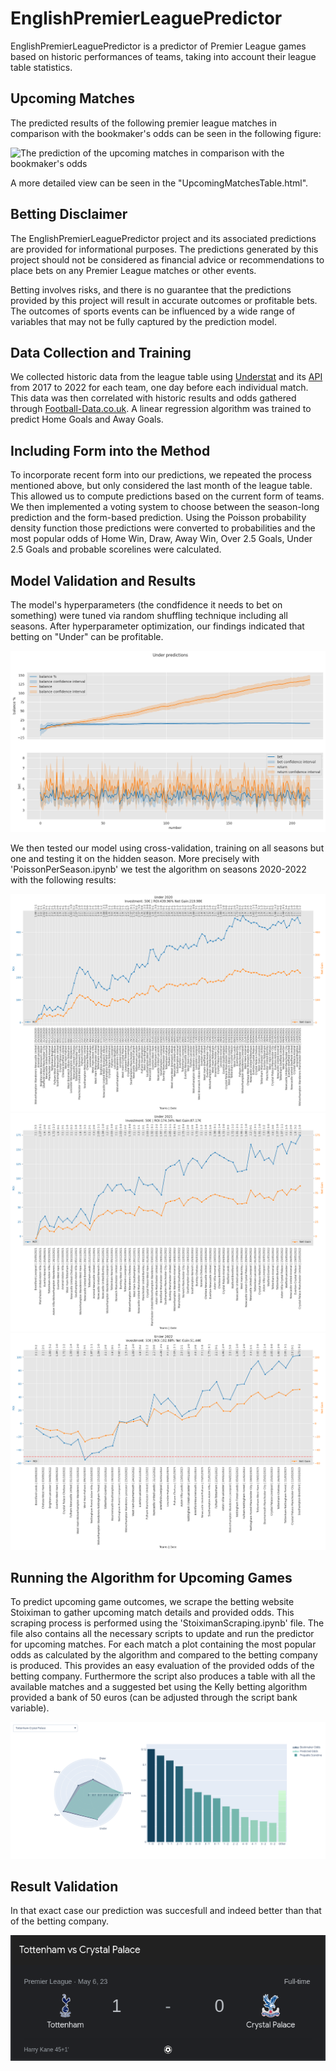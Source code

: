 # EnglishPremierLeaguePredictor

EnglishPremierLeaguePredictor is a predictor of Premier League games based on historic performances of teams, taking into account their league table statistics. 

## Upcoming Matches

The predicted results of the following premier league matches in comparison with the bookmaker's odds can be seen in the following figure:

<img src="UpcomingMatchesFigure.html" alt="The prediction of the upcoming matches in comparison with the bookmaker's odds">

A more detailed view can be seen in the "UpcomingMatchesTable.html".

## Betting Disclaimer

The EnglishPremierLeaguePredictor project and its associated predictions are provided for informational purposes. The predictions generated by this project should not be considered as financial advice or recommendations to place bets on any Premier League matches or other events.

Betting involves risks, and there is no guarantee that the predictions provided by this project will result in accurate outcomes or profitable bets. The outcomes of sports events can be influenced by a wide range of variables that may not be fully captured by the prediction model.


## Data Collection and Training

We collected historic data from the league table using [Understat](https://understat.com/ "Understat's Homepage") and its [API](https://understat.readthedocs.io/en/latest/ "Understat API") from 2017 to 2022 for each team, one day before each individual match. This data was then correlated with historic results and odds gathered through [Football-Data.co.uk](https://www.football-data.co.uk/englandm.php "Football-Data.co.uk"). A linear regression algorithm was trained to predict Home Goals and Away Goals.

## Including Form into the Method

To incorporate recent form into our predictions, we repeated the process mentioned above, but only considered the last month of the league table. This allowed us to compute predictions based on the current form of teams. We then implemented a voting system to choose between the season-long prediction and the form-based prediction. Using the Poisson probability density function those predictions were converted to probabilities and the most popular odds of Home Win, Draw, Away Win, Over 2.5 Goals, Under 2.5 Goals and probable scorelines were calculated.

## Model Validation and Results

 The model's hyperparameters (the condfidence it needs to bet on something) were tuned via random shuffling technique including all seasons. After hyperparameter optimization, our findings indicated that betting on "Under" can be profitable.

![Profit example of the algorithm](https://github.com/nickpadd/EnglishPremierLeaguePredictor/blob/main/ExamplePlotProfit.png?raw=true)


We then tested our model using cross-validation, training on all seasons but one and testing it on the hidden season. More precisely with 'PoissonPerSeason.ipynb' we test the algorithm on seasons 2020-2022 with the following results:

![Betting on Under in 2020 Season](https://github.com/nickpadd/EnglishPremierLeaguePredictor/blob/main/Under2020.png?raw=true)
![Betting on Under in 2021 Season](https://github.com/nickpadd/EnglishPremierLeaguePredictor/blob/main/Under2021.png?raw=true)
![Betting on Under in 2022 Season](https://github.com/nickpadd/EnglishPremierLeaguePredictor/blob/main/Under2022.png?raw=true)

## Running the Algorithm for Upcoming Games

To predict upcoming game outcomes, we scrape the betting website Stoiximan to gather upcoming match details and provided odds. This scraping process is performed using the 'StoiximanScraping.ipynb' file. The file also contains all the necessary scripts to update and run the predictor for upcoming matches. For each match a plot containing the most popular odds as calculated by the algorithm and compared to the betting company is produced. This provides an easy evaluation of the provided odds of the betting company. Furthermore the script also produces a table with all the available matches and a suggested bet using the Kelly betting algorithm provided a bank of 50 euros (can be adjusted through the script bank variable).

![Example of predicted match Odds](https://github.com/nickpadd/EnglishPremierLeaguePredictor/blob/main/ExamplePlot.png?raw=true)

## Result Validation
In that exact case our prediction was succesfull and indeed better than that of the betting company.

![Result of predicted match Odds](https://github.com/nickpadd/EnglishPremierLeaguePredictor/blob/main/ExampleResult.png?raw=true)


